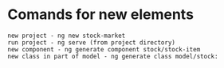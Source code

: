 <!-- TITLE: Angular -->
<!-- SUBTITLE: A quick summary of Angular -->

# Comands for new elements
```
new project - ng new stock-market
run project - ng serve (from project directory)
new component - ng generate component stock/stock-item
new class in part of model - ng generate class model/stock:
```
